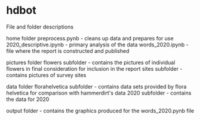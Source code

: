 # hdbot


File and folder descriptions

home folder
preprocess.pynb - cleans up data and prepares for use
2020_descriptive.ipynb - primary analysis of the data
words_2020.ipynb - file where the report is constructed and published

pictures folder
flowers subfolder - contains the pictures of individual flowers in final consideration for inclusion in the report
sites subfolder - contains pictures of survey sites

data folder
florahelvetica subfolder - contains data sets provided by flora helvetica for comparison with hammerdirt's data
2020 subfolder - contains the data for 2020

output folder - contains the graphics produced for the words_2020.pynb file